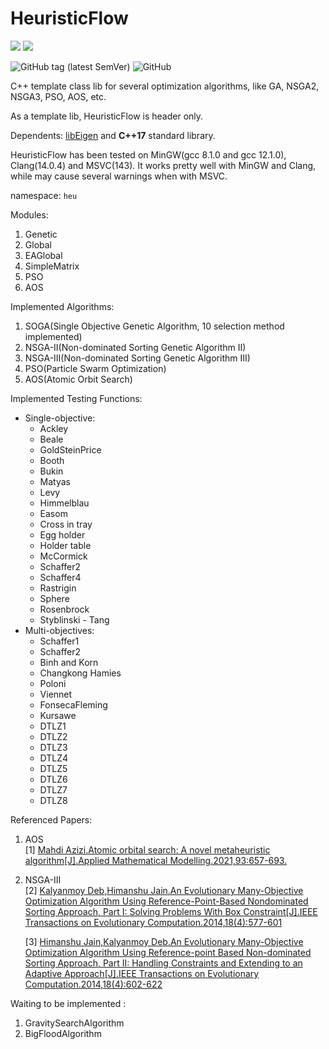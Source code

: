 # HeuristicFlow

![](https://img.shields.io/badge/C%2B%2B-14-blue?style=plastic) ![](https://img.shields.io/badge/Eigen-v3.3+-yellowgreen?style=plastic) 

![GitHub tag (latest SemVer)](https://img.shields.io/github/v/tag/TokiNoBug/HeuristicFlow?style=plastic) ![GitHub](https://img.shields.io/github/license/TokiNoBug/HeuristicFlow?style=plastic)

C++ template class lib for several optimization algorithms, like GA, NSGA2, NSGA3, PSO, AOS, etc.

As a template lib, HeuristicFlow is header only.

Dependents: [libEigen](https://eigen.tuxfamily.org/) and **C++17** standard library.

HeuristicFlow has been tested on MinGW(gcc 8.1.0 and gcc 12.1.0), Clang(14.0.4) and MSVC(143). It works pretty well with MinGW and Clang, while may cause several warnings when with MSVC.

namespace: `heu`

Modules:
1. Genetic
2. Global
3. EAGlobal
4. SimpleMatrix
5. PSO
6. AOS


Implemented Algorithms: 
1. SOGA(Single Objective Genetic Algorithm, 10 selection method implemented)
2. NSGA-II(Non-dominated Sorting Genetic Algorithm II)
3. NSGA-III(Non-dominated Sorting Genetic Algorithm III)
4. PSO(Particle Swarm Optimization)
5. AOS(Atomic Orbit Search)

Implemented Testing Functions:
- Single-objective:
  - Ackley
  - Beale
  - GoldSteinPrice
  - Booth
  - Bukin
  - Matyas
  - Levy
  - Himmelblau
  - Easom
  - Cross in tray
  - Egg holder
  - Holder table
  - McCormick
  - Schaffer2
  - Schaffer4
  - Rastrigin
  - Sphere
  - Rosenbrock
  - Styblinski - Tang
- Multi-objectives:
  - Schaffer1
  - Schaffer2
  - Binh and Korn
  - Changkong Hamies
  - Poloni
  - Viennet
  - FonsecaFleming
  - Kursawe
  - DTLZ1
  - DTLZ2
  - DTLZ3
  - DTLZ4
  - DTLZ5
  - DTLZ6
  - DTLZ7
  - DTLZ8

Referenced Papers:
1. AOS<br>
   [1] [Mahdi Azizi.Atomic orbital search: A novel metaheuristic algorithm[J].Applied Mathematical Modelling.2021,93:657-693.](https://doi.org/10.1016/j.apm.2020.12.021)
2. NSGA-III<br>
   [2] [Kalyanmoy Deb,Himanshu Jain.An Evolutionary Many-Objective Optimization Algorithm Using Reference-Point-Based Nondominated Sorting Approach, Part I: Solving Problems With Box Constraint[J].IEEE Transactions on Evolutionary Computation.2014,18(4):577-601](http://dx.doi.org/10.1109/TEVC.2013.2281535)

   [3] [Himanshu Jain,Kalyanmoy Deb.An Evolutionary Many-Objective Optimization Algorithm Using Reference-point Based Non-dominated Sorting Approach, Part II: Handling Constraints and Extending to an Adaptive Approach[J].IEEE Transactions on Evolutionary Computation.2014,18(4):602-622](http://dx.doi.org/10.1109/TEVC.2013.2281534)


Waiting to be implemented :
1. GravitySearchAlgorithm
2. BigFloodAlgorithm

